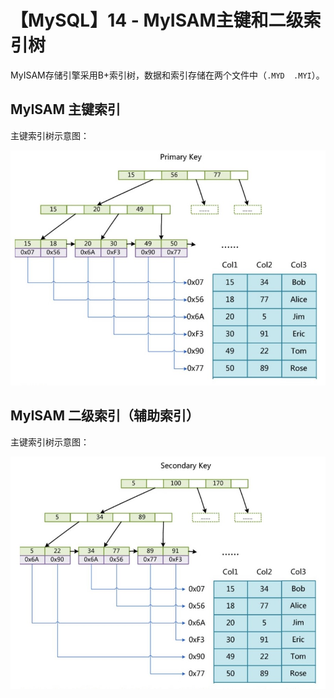 # 【MySQL】14 - MyISAM主键和二级索引树



MyISAM存储引擎采用B+索引树，数据和索引存储在两个文件中（`.MYD  .MYI`）。


## MyISAM 主键索引



主键索引树示意图：

![](/post_images/posts/Database/MySQL/MyISAM主键索引树.jpg "MyISAM主键索引树")




## MyISAM 二级索引（辅助索引）






主键索引树示意图：

![](/post_images/posts/Database/MySQL/MyISAM二级索引树.jpg "MyISAM二级索引树")




